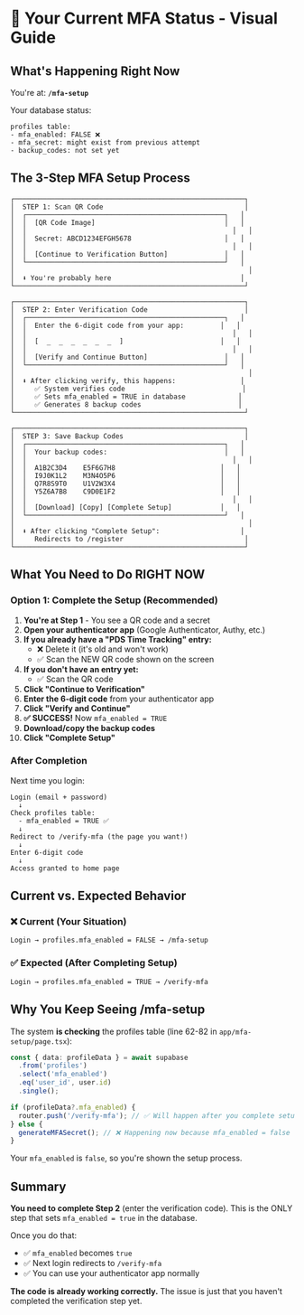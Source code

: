 # 🎯 Your Current MFA Status - Visual Guide

## What's Happening Right Now

You're at: **`/mfa-setup`**

Your database status:
```
profiles table:
- mfa_enabled: FALSE ❌
- mfa_secret: might exist from previous attempt
- backup_codes: not set yet
```

## The 3-Step MFA Setup Process

```
┌─────────────────────────────────────────────────────────┐
│  STEP 1: Scan QR Code                                   │
│  ┌─────────────────────────────────────────────────┐   │
│  │  [QR Code Image]                                │   │
│  │                                                   │   │
│  │  Secret: ABCD1234EFGH5678                       │   │
│  │                                                   │   │
│  │  [Continue to Verification Button]              │   │
│  └─────────────────────────────────────────────────┘   │
│                                                          │
│  ⬇️ You're probably here                                │
└─────────────────────────────────────────────────────────┘

┌─────────────────────────────────────────────────────────┐
│  STEP 2: Enter Verification Code                        │
│  ┌─────────────────────────────────────────────────┐   │
│  │  Enter the 6-digit code from your app:         │   │
│  │                                                   │   │
│  │  [  _  _  _  _  _  _  ]                        │   │
│  │                                                   │   │
│  │  [Verify and Continue Button]                   │   │
│  └─────────────────────────────────────────────────┘   │
│                                                          │
│  ⬇️ After clicking verify, this happens:                │
│     ✅ System verifies code                             │
│     ✅ Sets mfa_enabled = TRUE in database             │
│     ✅ Generates 8 backup codes                        │
└─────────────────────────────────────────────────────────┘

┌─────────────────────────────────────────────────────────┐
│  STEP 3: Save Backup Codes                              │
│  ┌─────────────────────────────────────────────────┐   │
│  │  Your backup codes:                             │   │
│  │                                                   │   │
│  │  A1B2C3D4    E5F6G7H8                          │   │
│  │  I9J0K1L2    M3N4O5P6                          │   │
│  │  Q7R8S9T0    U1V2W3X4                          │   │
│  │  Y5Z6A7B8    C9D0E1F2                          │   │
│  │                                                   │   │
│  │  [Download] [Copy] [Complete Setup]            │   │
│  └─────────────────────────────────────────────────┘   │
│                                                          │
│  ⬇️ After clicking "Complete Setup":                    │
│     Redirects to /register                              │
└─────────────────────────────────────────────────────────┘
```

## What You Need to Do RIGHT NOW

### Option 1: Complete the Setup (Recommended)

1. **You're at Step 1** - You see a QR code and a secret
2. **Open your authenticator app** (Google Authenticator, Authy, etc.)
3. **If you already have a "PDS Time Tracking" entry:**
   - ❌ Delete it (it's old and won't work)
   - ✅ Scan the NEW QR code shown on the screen
4. **If you don't have an entry yet:**
   - ✅ Scan the QR code
5. **Click "Continue to Verification"**
6. **Enter the 6-digit code** from your authenticator app
7. **Click "Verify and Continue"**
8. **✅ SUCCESS!** Now `mfa_enabled = TRUE`
9. **Download/copy the backup codes**
10. **Click "Complete Setup"**

### After Completion

Next time you login:
```
Login (email + password)
  ↓
Check profiles table:
  - mfa_enabled = TRUE ✅
  ↓
Redirect to /verify-mfa (the page you want!)
  ↓
Enter 6-digit code
  ↓
Access granted to home page
```

## Current vs. Expected Behavior

### ❌ Current (Your Situation)
```
Login → profiles.mfa_enabled = FALSE → /mfa-setup
```

### ✅ Expected (After Completing Setup)
```
Login → profiles.mfa_enabled = TRUE → /verify-mfa
```

## Why You Keep Seeing /mfa-setup

The system **is checking** the profiles table (line 62-82 in `app/mfa-setup/page.tsx`):

```typescript
const { data: profileData } = await supabase
  .from('profiles')
  .select('mfa_enabled')
  .eq('user_id', user.id)
  .single();

if (profileData?.mfa_enabled) {
  router.push('/verify-mfa'); // ✅ Will happen after you complete setup
} else {
  generateMFASecret(); // ❌ Happening now because mfa_enabled = false
}
```

Your `mfa_enabled` is `false`, so you're shown the setup process.

## Summary

**You need to complete Step 2** (enter the verification code). This is the ONLY step that sets `mfa_enabled = true` in the database.

Once you do that:
- ✅ `mfa_enabled` becomes `true`
- ✅ Next login redirects to `/verify-mfa`
- ✅ You can use your authenticator app normally

**The code is already working correctly.** The issue is just that you haven't completed the verification step yet.



